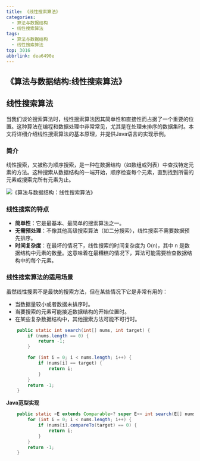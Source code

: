 ```yaml
---
title: 《线性搜索算法》
categories:
  - 算法与数据结构
  - 线性搜索算法
tags:
  - 算法与数据结构
  - 线性搜索算法
top: 3016
abbrlink: dea6490e
---
```


## 《算法与数据结构:线性搜索算法》

## 线性搜索算法

当我们谈论搜索算法时，线性搜索算法因其简单性和直接性而占据了一个重要的位置。这种算法在编程和数据处理中非常常见，尤其是在处理未排序的数据集时。本文将详细介绍线性搜索算法的基本原理，并提供Java语言的实现示例。

<!-- more -->

### **简介**

线性搜索，又被称为顺序搜索，是一种在数据结构（如数组或列表）中查找特定元素的方法。这种搜索从数据结构的一端开始，顺序检查每个元素，直到找到所需的元素或搜索完所有元素为止。

![《算法与数据结构：线性搜索算法》](https://cdn.nadav.com.cn/gh/nadav-cheung/img-repo/hexo-blog/v2-f132f7f77eaa719405993b4d66c99d8a_1440w.png)

### **线性搜索的特点**

- **简单性**：它是最基本、最简单的搜索算法之一。
- **无需预处理**：不像其他高级搜索算法（如二分搜索），线性搜索不需要数据预先排序。
- **时间复杂度**：在最坏的情况下，线性搜索的时间复杂度为 O(n)，其中 n 是数据结构中元素的数量。这意味着在最糟糕的情况下，算法可能需要检查数据结构中的每个元素。

### **线性搜索算法的适用场景**

虽然线性搜索不是最快的搜索方法，但在某些情况下它是非常有用的：

- 当数据量较小或者数据未排序时。
- 当要搜索的元素可能接近数据结构的开始位置时。
- 在某些复杂数据结构中，其他搜索方法可能不可行时。

```java
    public static int search(int[] nums, int target) {
        if (nums.length == 0) {
            return -1;
        }

        for (int i = 0; i < nums.length; i++) {
            if (nums[i] == target) {
                return i;
            }
        }
        return -1;
    }
```

**Java范型实现**

```java
    public static <E extends Comparable<? super E>> int search(E[] nums, E target) {
        for (int i = 0; i < nums.length; i++) {
            if (nums[i].compareTo(target) == 0) {
                return i;
            }
        }
        return -1;
    }
```
